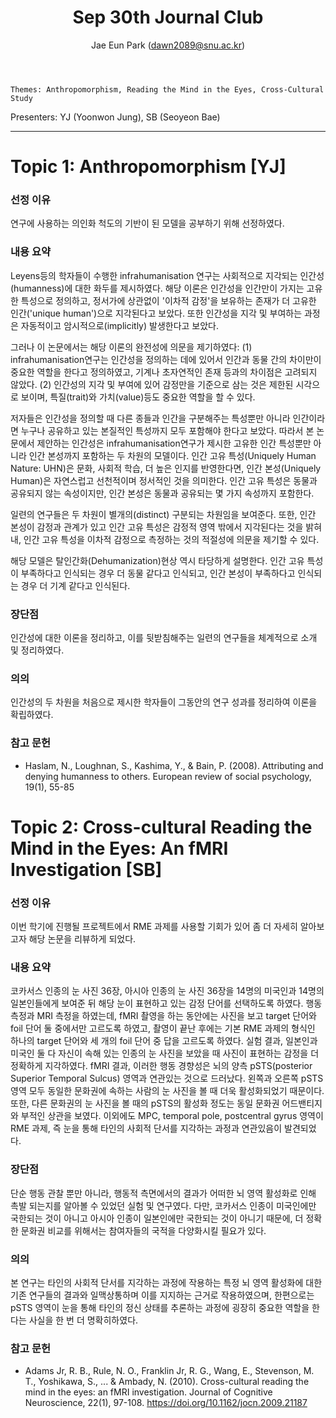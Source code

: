 ﻿---
layout: post
title: "Sep 30th Journal Club"
author: "Jae Eun Park (dawn2089@snu.ac.kr)"
---

    Themes: Anthropomorphism, Reading the Mind in the Eyes, Cross-Cultural Study
    
Presenters: YJ (Yoonwon Jung), SB (Seoyeon Bae) <br>

-----------------

# Topic 1: Anthropomorphism [YJ]

### **선정 이유**

연구에 사용하는 의인화 척도의 기반이 된 모델을 공부하기 위해 선정하였다.

### **내용 요약**

Leyens등의 학자들이 수행한 infrahumanisation 연구는 사회적으로 지각되는 인간성(humanness)에 대한 화두를 제시하였다. 해당 이론은 인간성을 인간만이 가지는 고유한 특성으로 정의하고, 정서가에 상관없이 '이차적 감정'을 보유하는 존재가 더 고유한 인간('unique human')으로 지각된다고 보았다. 또한 인간성을 지각 및 부여하는 과정은 자동적이고 암시적으로(implicitly) 발생한다고 보았다.<br>

그러나 이 논문에서는 해당 이론의 완전성에 의문을 제기하였다: (1) infrahumanisation연구는 인간성을 정의하는 데에 있어서 인간과 동물 간의 차이만이 중요한 역할을 한다고 정의하였고, 기계나 초자연적인 존재 등과의 차이점은 고려되지 않았다. (2) 인간성의 지각 및 부여에 있어 감정만을 기준으로 삼는 것은 제한된 시각으로 보이며, 특질(trait)와 가치(value)등도 중요한 역할을 할 수 있다. <br>

저자들은 인간성을 정의할 때 다른 종들과 인간을 구분해주는 특성뿐만 아니라 인간이라면 누구나 공유하고 있는 본질적인 특성까지 모두 포함해야 한다고 보았다. 따라서 본 논문에서 제안하는 인간성은 infrahumanisation연구가 제시한 고유한 인간 특성뿐만 아니라 인간 본성까지 포함하는 두 차원의 모델이다. 인간 고유 특성(Uniquely Human Nature: UHN)은 문화, 사회적 학습, 더 높은 인지를 반영한다면, 인간 본성(Uniquely Human)은 자연스럽고 선천적이며 정서적인 것을 의미한다. 인간 고유 특성은 동물과 공유되지 않는 속성이지만, 인간 본성은 동물과 공유되는 몇 가지 속성까지 포함한다. <br>

일련의 연구들은 두 차원이 별개의(distinct) 구분되는 차원임을 보여준다. 또한, 인간 본성이 감정과 관계가 있고 인간 고유 특성은 감정적 영역 밖에서 지각된다는 것을 밝혀내, 인간 고유 특성을 이차적 감정으로 측정하는 것의 적절성에 의문을 제기할 수 있다.<br> 

해당 모델은 탈인간화(Dehumanization)현상 역시 타당하게 설명한다. 인간 고유 특성이 부족하다고 인식되는 경우 더 동물 같다고 인식되고, 인간 본성이 부족하다고 인식되는 경우 더 기계 같다고 인식된다.

### **장단점**

인간성에 대한 이론을 정리하고, 이를 뒷받침해주는 일련의 연구들을 체계적으로 소개 및 정리하였다.

### **의의**

인간성의 두 차원을 처음으로 제시한 학자들이 그동안의 연구 성과를 정리하여 이론을 확립하였다.

### **참고 문헌**

- Haslam, N., Loughnan, S., Kashima, Y., & Bain, P. (2008). Attributing and denying humanness to others. European review of social psychology, 19(1), 55-85

# Topic 2: Cross-cultural Reading the Mind in the Eyes: An fMRI Investigation [SB]

### **선정 이유**

이번 학기에 진행될 프로젝트에서 RME 과제를 사용할 기회가 있어 좀 더 자세히 알아보고자 해당 논문을 리뷰하게 되었다.

### **내용 요약**

코카서스 인종의 눈 사진 36장, 아시아 인종의 눈 사진 36장을 14명의 미국인과 14명의 일본인들에게 보여준 뒤 해당 눈이 표현하고 있는 감정 단어를 선택하도록 하였다. 행동 측정과 MRI 측정을 하였는데, fMRI 촬영을 하는 동안에는 사진을 보고 target 단어와 foil 단어 둘 중에서만 고르도록 하였고, 촬영이 끝난 후에는 기본 RME 과제의 형식인 하나의 target 단어와 세 개의 foil 단어 중 답을 고르도록 하였다. 실험 결과, 일본인과 미국인 둘 다 자신이 속해 있는 인종의 눈 사진을 보았을 때 사진이 표현하는 감정을 더 정확하게 지각하였다. fMRI 결과, 이러한 행동 경향성은 뇌의 양측 pSTS(posterior Superior Temporal Sulcus) 영역과 연관있는 것으로 드러났다. 왼쪽과 오른쪽 pSTS 영역 모두 동일한 문화권에 속하는 사람의 눈 사진을 볼 때 더욱 활성화되었기 때문이다. 또한, 다른 문화권의 눈 사진을 볼 때의 pSTS의 활성화 정도는 동일 문화권 어드밴티지와 부적인 상관을 보였다. 이외에도 MPC, temporal pole, postcentral gyrus 영역이 RME 과제, 즉 눈을 통해 타인의 사회적 단서를 지각하는 과정과 연관있음이 발견되었다.

### **장단점**

단순 행동 관찰 뿐만 아니라, 행동적 측면에서의 결과가 어떠한 뇌 영역 활성화로 인해 촉발 되는지를 알아볼 수 있었던 실험 및 연구였다. 다만, 코카서스 인종이 미국인에만 국한되는 것이 아니고 아시아 인종이 일본인에만 국한되는 것이 아니기 때문에, 더 정확한 문화권 비교를 위해서는 참여자들의 국적을 다양화시킬 필요가 있다. 

### **의의**

본 연구는 타인의 사회적 단서를 지각하는 과정에 작용하는 특정 뇌 영역 활성화에 대한 기존 연구들의 결과와 일맥상통하며 이를 지지하는 근거로 작용하였으며, 한편으로는 pSTS 영역이 눈을 통해 타인의 정신 상태를 추론하는 과정에 굉장히 중요한 역할을 한다는 사실을 한 번 더 명확히하였다.

### **참고 문헌**

- Adams Jr, R. B., Rule, N. O., Franklin Jr, R. G., Wang, E., Stevenson, M. T., Yoshikawa, S., ... & Ambady, N. (2010). Cross-cultural reading the mind in the eyes: an fMRI investigation. Journal of Cognitive Neuroscience, 22(1), 97-108. https://doi.org/10.1162/jocn.2009.21187
